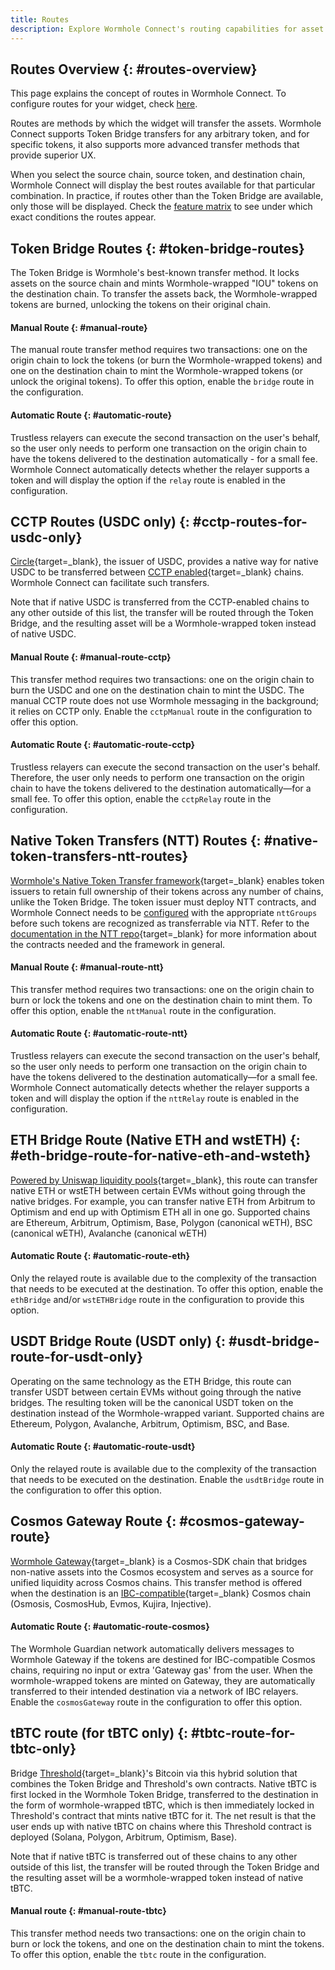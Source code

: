 ```yaml
---
title: Routes
description: Explore Wormhole Connect's routing capabilities for asset transfers, featuring Token Bridge, CCTP, NTT, and various blockchain-specific routes for optimal UX. 
---
```


## Routes Overview {: #routes-overview}

This page explains the concept of routes in Wormhole Connect. To configure routes for your widget, check [here](../connect/configuration.md).

Routes are methods by which the widget will transfer the assets. Wormhole Connect supports Token Bridge transfers for any arbitrary token, and for specific tokens, it also supports more advanced transfer methods that provide superior UX.

When you select the source chain, source token, and destination chain, Wormhole Connect will display the best routes available for that particular combination. In practice,  if routes other than the Token Bridge are available, only those will be displayed. Check the [feature matrix](./features.md) to see under which exact conditions the routes appear.

## Token Bridge Routes {: #token-bridge-routes}

The Token Bridge is Wormhole's best-known transfer method. It locks assets on the source chain and mints Wormhole-wrapped "IOU" tokens on the destination chain. To transfer the assets back, the Wormhole-wrapped tokens are burned, unlocking the tokens on their original chain.

#### Manual Route {: #manual-route}

The manual route transfer method requires two transactions: one on the origin chain to lock the tokens (or burn the Wormhole-wrapped tokens) and one on the destination chain to mint the Wormhole-wrapped tokens (or unlock the original tokens). To offer this option, enable the `bridge` route in the configuration.

#### Automatic Route {: #automatic-route}

Trustless relayers can execute the second transaction on the user's behalf, so the user only needs to perform one transaction on the origin chain to have the tokens delivered to the destination automatically - for a small fee. Wormhole Connect automatically detects whether the relayer supports a token and will display the option if the `relay` route is enabled in the configuration.

## CCTP Routes (USDC only) {: #cctp-routes-for-usdc-only}
 
[Circle](https://www.circle.com/en/){target=\_blank}, the issuer of USDC, provides a native way for native USDC to be transferred between [CCTP enabled](https://www.circle.com/en/cross-chain-transfer-protocol){target=\_blank} chains. Wormhole Connect can facilitate such transfers.

Note that if native USDC is transferred from the CCTP-enabled chains to any other outside of this list, the transfer will be routed through the Token Bridge, and the resulting asset will be a Wormhole-wrapped token instead of native USDC.

#### Manual Route {: #manual-route-cctp}
This transfer method requires two transactions: one on the origin chain to burn the USDC and one on the destination chain to mint the USDC. The manual CCTP route does not use Wormhole messaging in the background; it relies on CCTP only. Enable the `cctpManual` route in the configuration to offer this option.

#### Automatic Route {: #automatic-route-cctp}
Trustless relayers can execute the second transaction on the user's behalf. Therefore, the user only needs to perform one transaction on the origin chain to have the tokens delivered to the destination automatically—for a small fee. To offer this option, enable the `cctpRelay` route in the configuration.

## Native Token Transfers (NTT) Routes {: #native-token-transfers-ntt-routes}

[Wormhole's Native Token Transfer framework](https://github.com/wormhole-foundation/example-native-token-transfers){target=\_blank} enables token issuers to retain full ownership of their tokens across any number of chains, unlike the Token Bridge. The token issuer must deploy NTT contracts, and Wormhole Connect needs to be [configured](./configuration.md) with the appropriate `nttGroups` before such tokens are recognized as transferrable via NTT. Refer to the [documentation in the NTT repo](https://github.com/wormhole-foundation/example-native-token-transfers?tab=readme-ov-file#overview){target=\_blank} for more information about the contracts needed and the framework in general.

#### Manual Route {: #manual-route-ntt}
This transfer method requires two transactions: one on the origin chain to burn or lock the tokens and one on the destination chain to mint them. To offer this option, enable the `nttManual` route in the configuration.

#### Automatic Route  {: #automatic-route-ntt}
Trustless relayers can execute the second transaction on the user's behalf, so the user only needs to perform one transaction on the origin chain to have the tokens delivered to the destination automatically—for a small fee. Wormhole Connect automatically detects whether the relayer supports a token and will display the option if the `nttRelay` route is enabled in the configuration.

## ETH Bridge Route (Native ETH and wstETH) {: #eth-bridge-route-for-native-eth-and-wsteth}

[Powered by Uniswap liquidity pools](https://github.com/wormhole-foundation/example-uniswap-liquidity-layer){target=\_blank}, this route can transfer native ETH or wstETH between certain EVMs without going through the native bridges. For example, you can transfer native ETH from Arbitrum to Optimism and end up with Optimism ETH all in one go. Supported chains are Ethereum, Arbitrum, Optimism, Base, Polygon (canonical wETH), BSC (canonical wETH), Avalanche (canonical wETH)

#### Automatic Route {: #automatic-route-eth}
Only the relayed route is available due to the complexity of the transaction that needs to be executed at the destination. To offer this option, enable the `ethBridge` and/or `wstETHBridge` route in the configuration to provide this option.

## USDT Bridge Route (USDT only) {: #usdt-bridge-route-for-usdt-only}

Operating on the same technology as the ETH Bridge, this route can transfer USDT between certain EVMs without going through the native bridges. The resulting token will be the canonical USDT token on the destination instead of the Wormhole-wrapped variant. Supported chains are Ethereum, Polygon, Avalanche, Arbitrum, Optimism, BSC, and Base.

#### Automatic Route {: #automatic-route-usdt}

Only the relayed route is available due to the complexity of the transaction that needs to be executed on the destination. Enable the `usdtBridge` route in the configuration to offer this option.

## Cosmos Gateway Route {: #cosmos-gateway-route}

[Wormhole Gateway](https://docs.wormhole.com/wormhole/explore-wormhole/gateway){target=\_blank}  is a Cosmos-SDK chain that bridges non-native assets into the Cosmos ecosystem and serves as a source for unified liquidity across Cosmos chains. This transfer method is offered when the destination is an [IBC-compatible](https://cosmos.network/ibc/){target=\_blank}  Cosmos chain (Osmosis, CosmosHub, Evmos, Kujira, Injective).

#### Automatic Route {: #automatic-route-cosmos}

The Wormhole Guardian network automatically delivers messages to Wormhole Gateway if the tokens are destined for IBC-compatible Cosmos chains, requiring no input or extra 'Gateway gas' from the user. When the wormhole-wrapped tokens are minted on Gateway, they are automatically transferred to their intended destination via a network of IBC relayers. Enable the `cosmosGateway` route in the configuration to offer this option.

## tBTC route (for tBTC only) {: #tbtc-route-for-tbtc-only}

Bridge [Threshold](https://threshold.network/){target=\_blank}'s Bitcoin via this hybrid solution that combines the Token Bridge and Threshold's own contracts. Native tBTC is first locked in the Wormhole Token Bridge, transferred to the destination in the form of wormhole-wrapped tBTC, which is then immediately locked in Threshold's contract that mints native tBTC for it. The net result is that the user ends up with native tBTC on chains where this Threshold contract is deployed (Solana, Polygon, Arbitrum, Optimism, Base).

Note that if native tBTC is transferred out of these chains to any other outside of this list, the transfer will be routed through the Token Bridge and the resulting asset will be a wormhole-wrapped token instead of native tBTC.

#### Manual route  {: #manual-route-tbtc}

This transfer method needs two transactions: one on the origin chain to burn or lock the tokens, and one on the destination chain to mint the tokens. To offer this option, enable the `tbtc` route in the configuration.